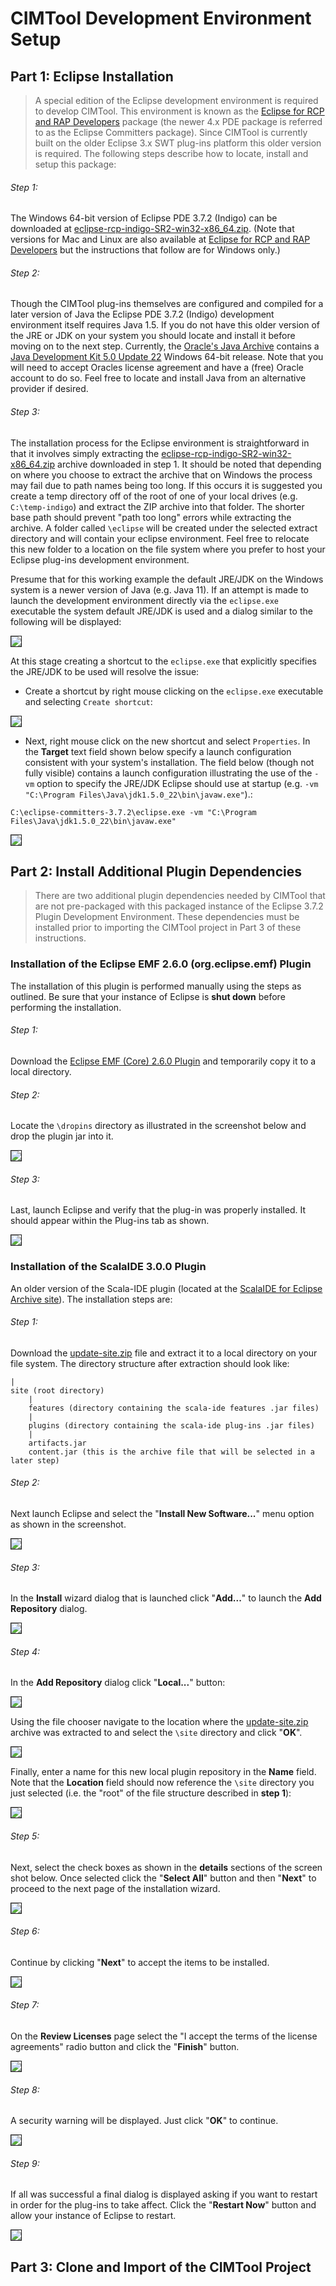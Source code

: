 # CIMTool Development Environment Setup

## Part 1:  Eclipse Installation

> A special edition of the Eclipse development environment is required to develop CIMTool.  This environment is known as the [Eclipse for RCP and RAP Developers](https://www.eclipse.org/downloads/packages/release/indigo/sr2/eclipse-rcp-and-rap-developers) package (the newer 4.x PDE package is referred to as the Eclipse Committers package).  Since CIMTool is currently built on the older Eclipse 3.x SWT plug-ins platform this older version is required.  The following steps describe how to locate, install and setup this package:

###### Step 1:
The Windows 64-bit version of Eclipse PDE 3.7.2 (Indigo) can be downloaded at [eclipse-rcp-indigo-SR2-win32-x86_64.zip](https://www.eclipse.org/downloads/download.php?file=/technology/epp/downloads/release/indigo/SR2/eclipse-rcp-indigo-SR2-win32-x86_64.zip). (Note that versions for Mac and Linux are also available at [Eclipse for RCP and RAP Developers](https://www.eclipse.org/downloads/packages/release/indigo/sr2/eclipse-rcp-and-rap-developers) but the instructions that follow are for Windows only.)

###### Step 2:
Though the CIMTool plug-ins themselves are configured and compiled for a later version of Java the Eclipse PDE 3.7.2 (Indigo) development environment itself requires Java 1.5.  If you do not have this older version of the JRE or JDK on your system you should locate and install it before moving on to the next step.  Currently, the [Oracle's Java Archive](https://www.oracle.com/java/technologies/oracle-java-archive-downloads.html) contains a [Java Development Kit 5.0 Update 22](https://www.oracle.com/java/technologies/java-archive-javase5-downloads.html#license-lightbox) Windows 64-bit release. Note that you will need to accept Oracles license agreement and have a (free) Oracle account to do so.  Feel free to locate and install Java from an alternative provider if desired.

###### Step 3:
The installation process for the Eclipse environment is straightforward in that it involves simply extracting the [eclipse-rcp-indigo-SR2-win32-x86_64.zip](https://www.eclipse.org/downloads/download.php?file=/technology/epp/downloads/release/indigo/SR2/eclipse-rcp-indigo-SR2-win32-x86_64.zip) archive downloaded in step 1.  It should be noted that depending on where you choose to extract the archive that on Windows the process may fail due to path names being too long.  If this occurs it is suggested you create a temp directory off of the root of one of your local drives (e.g. ```C:\temp-indigo```) and extract the ZIP archive into that folder.  The shorter base path should prevent "path too long" errors while extracting the archive.  A folder called ```\eclipse``` will be created under the selected extract directory and will contain your eclipse environment.  Feel free to relocate this new folder to a location on the file system where you prefer to host your Eclipse plug-ins development environment.

Presume that for this working example the default JRE/JDK on the Windows system is a newer version of Java (e.g. Java 11). If an attempt is made to launch the development environment directly via the ```eclipse.exe``` executable the system default JRE/JDK is used and a dialog similar to the following will be displayed:

  <img src="/assets/img/install-java-error-0.png"  border="1px" style="max-width:100%"/>


At this stage creating a shortcut to the ```eclipse.exe``` that explicitly specifies the JRE/JDK to be used will resolve the issue:  

 * Create a shortcut by right mouse clicking on the ```eclipse.exe``` executable and selecting ```Create shortcut```:

 <img src="/assets/img/install-eclipse-shortcut-0.png"  border="1px" style="max-width:75%"/>


 * Next, right mouse click on the new shortcut and select ```Properties```.  In the **Target** text field shown below specify a launch configuration consistent with your system's installation.  The field below (though not fully visible) contains a launch configuration illustrating the use of the ```-vm``` option to specify the JRE/JDK Eclipse should use at startup (e.g. ```-vm "C:\Program Files\Java\jdk1.5.0_22\bin\javaw.exe"```).:
 ```
 C:\eclipse-committers-3.7.2\eclipse.exe -vm "C:\Program Files\Java\jdk1.5.0_22\bin\javaw.exe"
 ```

 <img src="/assets/img/install-eclipse-shortcut-1.png"  border="1px" style="max-width:100%"/>

## Part 2:  Install Additional Plugin Dependencies

> There are two additional plugin dependencies needed by CIMTool that are not pre-packaged with this packaged instance of the Eclipse 3.7.2 Plugin Development Environment.  These dependencies must be installed prior to importing the CIMTool project in Part 3 of these instructions.

### Installation of the Eclipse EMF 2.6.0 (org.eclipse.emf) Plugin

The installation of this plugin is performed manually using the steps as outlined. Be sure that your instance of Eclipse is **shut down** before performing the installation.

###### Step 1:
Download the [Eclipse EMF (Core) 2.6.0 Plugin](https://github.com/CIMug-org/CIMTool/blob/gh-pages/assets/archives/org.eclipse.emf_2.6.0.v20110606-0949.jar) and temporarily copy it to a local directory.


###### Step 2:
Locate the ```\dropins``` directory as illustrated in the screenshot below and drop the plugin jar into it.

<img src="/assets/img/install-plugins-dropins-folder.png"  border="1px" style="max-width:100%"/></a>

###### Step 3:
Last, launch Eclipse and verify that the plug-in was properly installed.  It should appear within the Plug-ins tab as shown.

<img src="/assets/img/confirm-emf-2.6.0-plugin-installed.png"  border="1px" style="max-width:100%"/></a>

### Installation of the ScalaIDE 3.0.0 Plugin

An older version of the Scala-IDE plugin (located at the [ScalaIDE for Eclipse Archive site](http://scala-ide.org/download/prev-stable.html)). The installation steps are:

###### Step 1:
Download the [update-site.zip](http://download.scala-ide.org/sdk/helium/e37/scala29/stable/update-site.zip) file and extract it to a local directory on your file system.  The directory structure after extraction should look like:


    |
    site (root directory)
        |
        features (directory containing the scala-ide features .jar files)
        |
        plugins (directory containing the scala-ide plug-ins .jar files)
        |
        artifacts.jar
        content.jar (this is the archive file that will be selected in a later step)


###### Step 2:
Next launch Eclipse and select the "**Install New Software...**" menu option as shown in the screenshot.

<img src="/assets/img/install-scala-ide-plugin-0.png"  border="1px" style="max-width:100%"/></a>

###### Step 3:
In the **Install** wizard dialog that is launched click "**Add...**" to launch the **Add Repository** dialog.

<img src="/assets/img/install-scala-ide-plugin-1.png"  border="1px" style="max-width:100%"/></a>

###### Step 4:
In the **Add Repository** dialog click "**Local...**" button:

<img src="/assets/img/install-scala-ide-plugin-2a.png"  border="1px" style="max-width:100%"/></a>

Using the file chooser navigate to the location  where the [update-site.zip](http://download.scala-ide.org/sdk/helium/e37/scala29/stable/update-site.zip) archive was extracted to and select the ```\site``` directory and click "**OK**".

<img src="/assets/img/install-scala-ide-plugin-2b.png"  border="1px" style="max-width:100%"/></a>

Finally, enter a name for this new local plugin repository in the **Name** field.  Note that the **Location** field should now reference the ```\site``` directory you just selected (i.e. the "root" of the file structure described in **step 1**):

<img src="/assets/img/install-scala-ide-plugin-2c.png"  border="1px" style="max-width:100%"/></a>

###### Step 5:
Next, select the check boxes as shown in the **details** sections of the screen shot below.  Once selected click the "**Select All**" button and then "**Next**" to proceed to the next page of the installation wizard.

<img src="/assets/img/install-scala-ide-plugin-3.png"  border="1px" style="max-width:100%"/></a>

###### Step 6:
Continue by clicking "**Next**" to accept the items to be installed.

<img src="/assets/img/install-scala-ide-plugin-4.png"  border="1px" style="max-width:100%"/></a>

###### Step 7:
On the **Review Licenses** page select the "I accept the terms of the license agreements" radio button and click the "**Finish**" button.

<img src="/assets/img/install-scala-ide-plugin-5.png"  border="1px" style="max-width:100%"/></a>

###### Step 8:
A security warning will be displayed.  Just click "**OK**" to continue.

<img src="/assets/img/install-scala-ide-plugin-6.png"  border="1px" style="max-width:100%"/></a>

###### Step 9:
If all was successful a final dialog is displayed asking if you want to restart in order for the plug-ins to take affect.  Click the "**Restart Now**" button and allow your instance of Eclipse to restart.

<img src="/assets/img/install-scala-ide-plugin-7.png"  border="1px" style="max-width:100%"/></a>

## Part 3:  Clone and Import of the CIMTool Project
